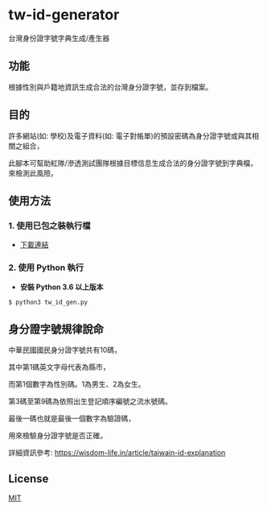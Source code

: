 # tw-id-generator

台灣身份證字號字典生成/產生器

## 功能

根據性別與戶籍地資訊生成合法的台灣身分證字號，並存到檔案。

## 目的

許多網站(如: 學校)及電子資料(如: 電子對帳單)的預設密碼為身分證字號或與其相關之組合，

此腳本可幫助紅隊/滲透測試團隊根據目標信息生成合法的身分證字號到字典檔，來檢測此風險。

## 使用方法

### 1. 使用已包之裝執行檔

- [下載連結]()

### 2. 使用 Python 執行

- **安裝 Python 3.6 以上版本**

```bash
$ python3 tw_id_gen.py
```

## 身分證字號規律說命

中華民國國民身分證字號共有10碼，

其中第1碼英文字母代表為縣市，

而第1個數字為性別碼。1為男生、2為女生。

第3碼至第9碼為依照出生登記順序編號之流水號碼。

最後一碼也就是最後一個數字為驗證碼，

用來檢驗身分證字號是否正確。

詳細資訊參考: https://wisdom-life.in/article/taiwain-id-explanation

## License

[MIT](./LICENSE)